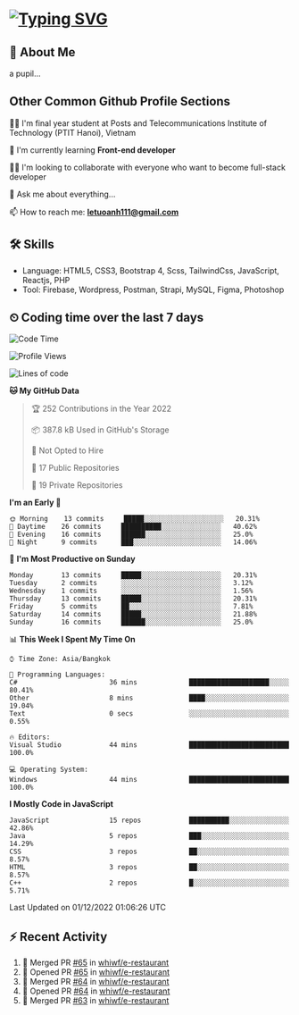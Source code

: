 # [![Typing SVG](https://readme-typing-svg.herokuapp.com?color=%23FFC83D&lines=Hi%2C+I'm+Le%2C+Tu+Oanh+%F0%9F%91%8B)](https://git.io/typing-svg)

## 🚀 About Me
a pupil...

<!-- ![GitHub metrics](https://metrics.lecoq.io/whiwf)   -->

## Other Common Github Profile Sections

👩‍🎓 I'm final year student at Posts and Telecommunications Institute of Technology (PTIT Hanoi), Vietnam

🌱 I'm currently learning **Front-end developer**

👯‍♀️ I'm looking to collaborate with everyone who want to become full-stack developer

💬 Ask me about everything...

📫 How to reach me: **letuoanh111@gmail.com**

## 🛠 Skills
- Language: HTML5, CSS3, Bootstrap 4, Scss, TailwindCss, JavaScript, Reactjs, PHP
- Tool: Firebase, Wordpress, Postman, Strapi, MySQL, Figma, Photoshop

## ⏲ Coding time over the last 7 days
<!--START_SECTION:waka-->
![Code Time](http://img.shields.io/badge/Code%20Time-674%20hrs%2012%20mins-blue)

![Profile Views](http://img.shields.io/badge/Profile%20Views-0-blue)

![Lines of code](https://img.shields.io/badge/From%20Hello%20World%20I%27ve%20Written-22%20Thousand%20lines%20of%20code-blue)

**🐱 My GitHub Data** 

> 🏆 252 Contributions in the Year 2022
 > 
> 📦 387.8 kB Used in GitHub's Storage 
 > 
> 🚫 Not Opted to Hire
 > 
> 📜 17 Public Repositories 
 > 
> 🔑 19 Private Repositories  
 > 
**I'm an Early 🐤** 

```text
🌞 Morning    13 commits     █████░░░░░░░░░░░░░░░░░░░░   20.31% 
🌆 Daytime    26 commits     ██████████░░░░░░░░░░░░░░░   40.62% 
🌃 Evening    16 commits     ██████░░░░░░░░░░░░░░░░░░░   25.0% 
🌙 Night      9 commits      ███░░░░░░░░░░░░░░░░░░░░░░   14.06%

```
📅 **I'm Most Productive on Sunday** 

```text
Monday       13 commits     █████░░░░░░░░░░░░░░░░░░░░   20.31% 
Tuesday      2 commits      ░░░░░░░░░░░░░░░░░░░░░░░░░   3.12% 
Wednesday    1 commits      ░░░░░░░░░░░░░░░░░░░░░░░░░   1.56% 
Thursday     13 commits     █████░░░░░░░░░░░░░░░░░░░░   20.31% 
Friday       5 commits      ██░░░░░░░░░░░░░░░░░░░░░░░   7.81% 
Saturday     14 commits     █████░░░░░░░░░░░░░░░░░░░░   21.88% 
Sunday       16 commits     ██████░░░░░░░░░░░░░░░░░░░   25.0%

```


📊 **This Week I Spent My Time On** 

```text
⌚︎ Time Zone: Asia/Bangkok

💬 Programming Languages: 
C#                       36 mins             ████████████████████░░░░░   80.41% 
Other                    8 mins              ████░░░░░░░░░░░░░░░░░░░░░   19.04% 
Text                     0 secs              ░░░░░░░░░░░░░░░░░░░░░░░░░   0.55%

🔥 Editors: 
Visual Studio            44 mins             █████████████████████████   100.0%

💻 Operating System: 
Windows                  44 mins             █████████████████████████   100.0%

```

**I Mostly Code in JavaScript** 

```text
JavaScript               15 repos            ██████████░░░░░░░░░░░░░░░   42.86% 
Java                     5 repos             ███░░░░░░░░░░░░░░░░░░░░░░   14.29% 
CSS                      3 repos             ██░░░░░░░░░░░░░░░░░░░░░░░   8.57% 
HTML                     3 repos             ██░░░░░░░░░░░░░░░░░░░░░░░   8.57% 
C++                      2 repos             █░░░░░░░░░░░░░░░░░░░░░░░░   5.71%

```



 Last Updated on 01/12/2022 01:06:26 UTC
<!--END_SECTION:waka-->

## ⚡ Recent Activity
<!-- [![Top Langs](https://github-readme-stats.vercel.app/api/top-langs/?username=whiwf&layout=compact&theme=radical&hide=css)](https://github.com/anuraghazra/github-readme-stats)
 -->
<!-- <p><img align="center" src="https://github-readme-streak-stats.herokuapp.com/?user=oanhlt111&theme=radical" alt="oanhlt111" /></p> -->


<!--START_SECTION:activity-->
1. 🎉 Merged PR [#65](https://github.com/whiwf/e-restaurant/pull/65) in [whiwf/e-restaurant](https://github.com/whiwf/e-restaurant)
2. 💪 Opened PR [#65](https://github.com/whiwf/e-restaurant/pull/65) in [whiwf/e-restaurant](https://github.com/whiwf/e-restaurant)
3. 🎉 Merged PR [#64](https://github.com/whiwf/e-restaurant/pull/64) in [whiwf/e-restaurant](https://github.com/whiwf/e-restaurant)
4. 💪 Opened PR [#64](https://github.com/whiwf/e-restaurant/pull/64) in [whiwf/e-restaurant](https://github.com/whiwf/e-restaurant)
5. 🎉 Merged PR [#63](https://github.com/whiwf/e-restaurant/pull/63) in [whiwf/e-restaurant](https://github.com/whiwf/e-restaurant)
<!--END_SECTION:activity-->
